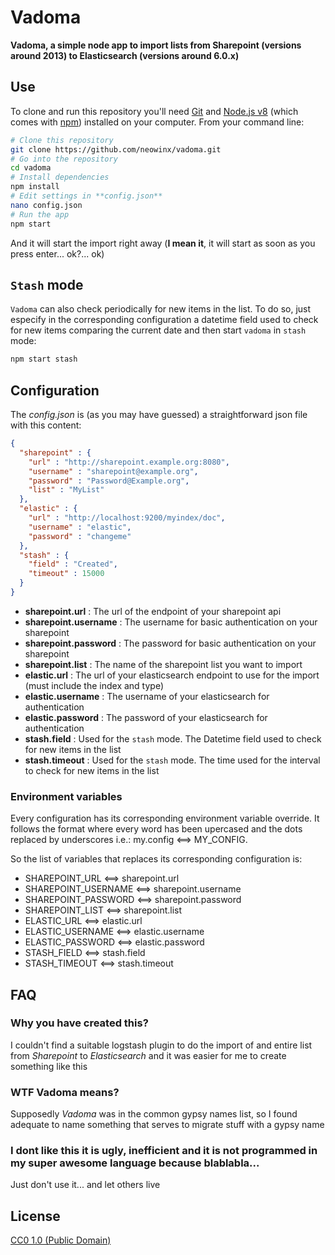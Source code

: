 # Vadoma

**Vadoma, a simple node app to import lists from Sharepoint (versions around 2013) to Elasticsearch (versions around 6.0.x)**

## Use

To clone and run this repository you'll need [Git](https://git-scm.com) and [Node.js v8](https://nodejs.org/en/download/) (which comes with [npm](http://npmjs.com)) installed on your computer. From your command line:

```bash
# Clone this repository
git clone https://github.com/neowinx/vadoma.git
# Go into the repository
cd vadoma
# Install dependencies
npm install
# Edit settings in **config.json**
nano config.json
# Run the app
npm start
```

And it will start the import right away (**I mean it**, it will start as soon as you press enter... ok?... ok)

## `Stash` mode

`Vadoma` can also check periodically for new items in the list. To do so, just especify in the corresponding configuration a datetime field used to check for new items comparing the current date and then start `vadoma` in `stash` mode:

```bash
npm start stash
```

## Configuration

The _config.json_ is (as you may have guessed) a straightforward json file with this content:

```json
{
  "sharepoint" : {
    "url" : "http://sharepoint.example.org:8080",
    "username" : "sharepoint@example.org",
    "password" : "Password@Example.org",
    "list" : "MyList"
  },
  "elastic" : {
    "url" : "http://localhost:9200/myindex/doc",
    "username" : "elastic",
    "password" : "changeme"
  },
  "stash" : {
    "field" : "Created",
    "timeout" : 15000
  }
}
```

- **sharepoint.url** : The url of the endpoint of your sharepoint api
- **sharepoint.username** : The username for basic authentication on your sharepoint
- **sharepoint.password** : The password for basic authentication on your sharepoint
- **sharepoint.list** : The name of the sharepoint list you want to import
- **elastic.url** : The url of your elasticsearch endpoint to use for the import (must include the index and type)
- **elastic.username** : The username of your elasticsearch for authentication
- **elastic.password** : The password of your elasticsearch for authentication
- **stash.field** : Used for the `stash` mode. The Datetime field used to check for new items in the list
- **stash.timeout** : Used for the `stash` mode. The time used for the interval to check for new items in the list

### Environment variables

Every configuration has its corresponding environment variable override. It follows the format where every word has been upercased and the dots replaced by underscores i.e.: my.config <==> MY_CONFIG.

So the list of variables that replaces its corresponding configuration is:

- SHAREPOINT_URL <==> sharepoint.url
- SHAREPOINT_USERNAME <==> sharepoint.username
- SHAREPOINT_PASSWORD <==> sharepoint.password
- SHAREPOINT_LIST <==> sharepoint.list
- ELASTIC_URL <==> elastic.url
- ELASTIC_USERNAME <==> elastic.username
- ELASTIC_PASSWORD <==> elastic.password
- STASH_FIELD <==> stash.field
- STASH_TIMEOUT <==> stash.timeout

## FAQ

### Why you have created this?

I couldn't find a suitable logstash plugin to do the import of and entire list from _Sharepoint_ to _Elasticsearch_ and it was easier for me to create something like this

### WTF Vadoma means?

Supposedly *Vadoma* was in the common gypsy names list, so I found adequate to name something that serves to migrate stuff with a gypsy name

### I dont like this it is ugly, inefficient and it is not programmed in my super awesome language because blablabla...

Just don't use it... and let others live

## License

[CC0 1.0 (Public Domain)](LICENSE.md)
